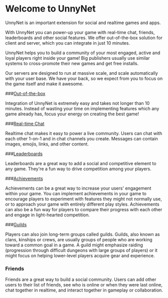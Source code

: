 # Welcome to UnnyNet

UnnyNet is an important extension for social and realtime games and apps.

With UnnyNet you can power-up your game with real-time chat, friends, leaderboards and other social features. We offer out-of-the-box solution for client and server, which you can integrate in just 10 minutes.

UnnyNet helps you to build a community of your most engaged, active and loyal players right inside your game! Big publishers usually use similar systems to cross-promote their new games and get free installs.

Our servers are designed to run at massive scale, and scale automatically with your user base. We have your back, so we expect from you to focus on the game itself and make it awesome.


###[Out-of-the-box](/basic/basic)

Integration of UnnyNet is extremely easy and takes not longer than 10 minutes. Instead of wasting your time on implementing features which any game already has, focus your energy on creating the best game!

###[Real-time Chat](/advanced/chat)

Realtime chat makes it easy to power a live community. Users can chat with each other 1-on-1 and in chat channels you create. Messages can contain images, emojis, links, and other content.

###[Leaderboards](/advanced/leaderboards)

Leaderboards are a great way to add a social and competitive element to any game. They're a fun way to drive competition among your players.

###[Achievements](/advanced/achievements)

Achievements can be a great way to increase your users' engagement within your game. You can implement achievements in your game to encourage players to experiment with features they might not normally use, or to approach your game with entirely different play styles. Achievements can also be a fun way for players to compare their progress with each other and engage in light-hearted competition.

###[Guilds](/advanced/guilds/guilds)

Players can also join long-term groups called guilds. Guilds, also known as clans, kinships or crews, are usually groups of people who are working toward a common goal in a game. A guild might emphasize raiding (progression through difficult dungeons with large groups of players) or it might focus on helping lower-level players acquire gear and experience.

### Friends

Friends are a great way to build a social community. Users can add other users to their list of friends, see who is online or when they were last online, chat together in realtime, and interact together in gameplay or collaboration.
